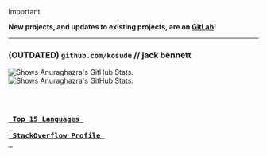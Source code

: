> [!IMPORTANT]  
> **New projects, and updates to existing projects, are on [GitLab](https://gitlab.com/kosude)!**

---

### (OUTDATED) `github.com/kosude` // jack bennett

<picture>
    <source media="(prefers-color-scheme: dark)" srcset="https://github-readme-stats.vercel.app/api/top-langs/?username=kosude&langs_count=5&theme=github_dark&border_color=30363d">
    <img align=left alt="Shows Anuraghazra's GitHub Stats." src="https://github-readme-stats.vercel.app/api/top-langs/?username=kosude&langs_count=5&theme=default">
</picture>
<picture>
    <source media="(prefers-color-scheme: dark)" srcset="https://github-readme-stats.vercel.app/api/?username=kosude&theme=github_dark&border_color=30363d&hide_rank=true">
    <img alt="Shows Anuraghazra's GitHub Stats." src="https://github-readme-stats.vercel.app/api/?username=kosude&theme=default&hide_rank=true">
</picture>

&nbsp;

**[<kbd><br>&nbsp;Top 15 Languages&nbsp;<br>&nbsp;</kbd>](https://github-readme-stats.vercel.app/api/top-langs/?username=kosude&langs_count=15)** 
**[<kbd><br>&nbsp;StackOverflow Profile&nbsp;<br>&nbsp;</kbd>](https://stackoverflow.com/users/12980669)** 

